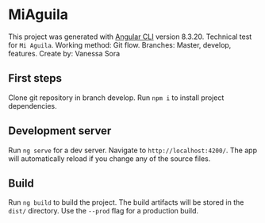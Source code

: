 # MiAguila

This project was generated with [Angular CLI](https://github.com/angular/angular-cli) version 8.3.20.
Technical test for `Mi Aguila`.
Working method: Git flow.
Branches: Master, develop, features.
Create by: Vanessa Sora

## First steps
Clone git repository in branch develop.
Run `npm i` to install project dependencies.

## Development server

Run `ng serve` for a dev server. Navigate to `http://localhost:4200/`. The app will automatically reload if you change any of the source files.

## Build

Run `ng build` to build the project. The build artifacts will be stored in the `dist/` directory. Use the `--prod` flag for a production build.




